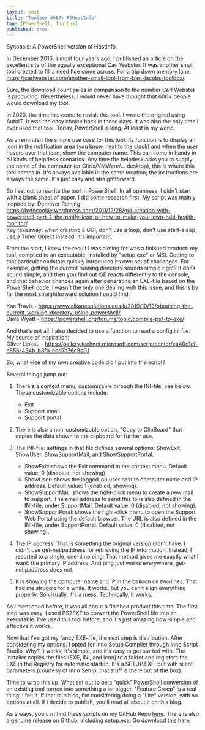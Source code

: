 ```yaml
---
layout: post
title: "Toolbox #007: PSHostInfo"
tag: [PowerShell, Toolbox]
published: true
---
```

Synopsis: A PowerShell version of HostInfo.

In December 2016, almost four years ago, I published an article on the excellent site of the equally exceptional Carl Webster. It was another small tool created to fill a need I'de come across. For a trip down memory lane: https://carlwebster.com/another-small-tool-from-bart-jacobs-toolbox/.  

Sure, the download count pales in comparison to the number Carl Webster is producing. Nevertheless, I would never have thought that 600+ people would download my tool.

In 2020, the time has come to revisit this tool. I wrote the original using AutoIT. It was the easy choice back in those days. It was also the only time I ever used that tool. Today, PowerShell is king. At least in my world.

As a reminder: the simple use case for this tool. Its function is to display an icon in the notification area (you know, next to the clock) and when the user hovers over that icon, show the computer name. This can come in handy in all kinds of helpdesk scenarios. Any time the helpdesk asks you to supply the name of the computer (or Citrix/VMWare/... desktop), this is where this tool comes in. It's always available in the same location; the instructions are always the same.  It's just easy and straightforward.

So I set out to rewrite the tool in PowerShell. In all openness, I didn't start with a blank sheet of paper. I did some research first. My script was mainly inspired by:
Denniver Reining - https://bytecookie.wordpress.com/2011/12/28/gui-creation-with-powershell-part-2-the-notify-icon-or-how-to-make-your-own-hdd-health-monitor/.  
Key takeaway: when creating a GUI, don't use a loop, don't use start-sleep, use a Timer Object instead. It's important.

From the start, I knew the result I was aiming for was a finished product: my tool, compiled to an executable, installed by "setup.exe" or MSI.
Getting to that particular endstate quickly introduced its own set of challenges. For example, getting the current running directory sounds simple right? It does sound simple, and then you find out ISE reacts differently to the console, and that behavior changes again after generating an EXE-file based on the PowerShell code. I wasn't the only one dealing with this issue, and this is by far the most straightforward solution I could find:

Kae Travis - https://www.alkanesolutions.co.uk/2019/10/10/obtaining-the-current-working-directory-using-powershell/  
Dave Wyatt - https://powershell.org/forums/topic/compile-ps1-to-exe/

And that's not all. I also decided to use a function to read a config.ini file. My source of inspiration:  
Oliver Lipkau - https://gallery.technet.microsoft.com/scriptcenter/ea40c1ef-c856-434b-b8fb-ebd7a76e8d91

So, what else of my own creative code did I put into the script?

Several things jump out:
1. There's a context menu, customizable through the INI-file; see below.  These customizable options include:
    * Exit
    * Support email
    * Support portal
2. There is also a non-customizable option, "Copy to ClipBoard" that copies the data shown to the clipboard for further use.  

3. The INI-file: settings in that file defines several options: ShowExit, ShowUser, ShowSupportMail, and ShowSupportPortal.
    * ShowExit: shows the Exit command in the context menu. Default value: 0 (disabled, not showing).  
    * ShowUser: shows the logged-on user next to computer name and IP address. Default value: 1 (enabled, showing).
    * ShowSupportMail: shows the right-click menu to create a new mail to support. The email address to send this to is also defined in the INI-file, under SupportMail. Default value: 0 (disabled, not showing).
    * ShowSupportPoral: shows the right-click menu to open the Support Web Portal using the default browser. The URL is also defined in the INI-file, under SupportPortal. Default value: 0 (disabled, not showing).  

4. The IP address.  That is something the original version didn't have. I didn't use get-netipaddress for retrieving the IP information. Instead, I resorted to a single, one-time ping. That method gives me exactly what I want: the primary IP address. And ping just works everywhere, get-netipaddress does not.  

5. It is showing the computer name and IP in the balloon on two lines. That had me struggle for a while. It works, but you can't align everything properly. So visually, it's a mess. Technically, it works.  

As I mentioned before, it was all about a finished product this time. The first step was easy. I used PS2EXE to convert the PowerShell file into an executable. I've used this tool before, and it's just amazing how simple and effective it works.  

Now that I've got my fancy EXE-file, the next step is distribution. After considering my options, I opted for Inno Setup Compiler through Inno Script Studio. Why? It works, it's simple, and it's easy to get started with. The installer copies the files (EXE, INI, and icon) to a folder and registers the EXE in the Registry for automatic startup. It's a SETUP.EXE, but with silent parameters (courtesy of Inno Setup, that stuff is there out of the box).  

Time to wrap this up. What set out to be a "quick" PowerShell conversion of an existing tool turned into something a lot bigger. "Feature Creep" is a real thing.  I felt it. If that much so, I'm considering doing a "Lite" version, with no options at all. If I decide to publish, you'll read all about it on this blog.

As always, you can find these scripts on my GitHub Repo [here](https://github.com/Cloudsparkle/PSHostInfo).
There is also a genuine release on Github, including setup.exe. Go download this [here](https://github.com/Cloudsparkle/PSHostInfo/releases/tag/v1.0).
